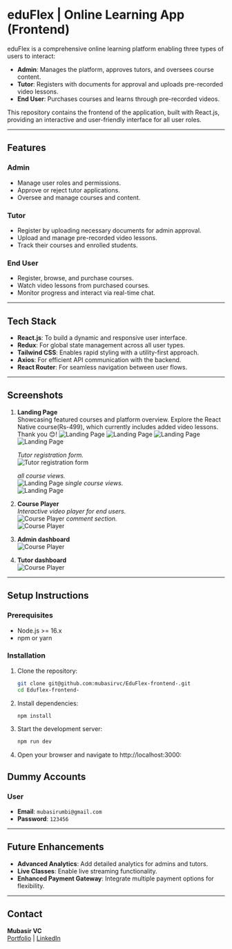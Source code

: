 # **eduFlex | Online Learning App (Frontend)**

eduFlex is a comprehensive online learning platform enabling three types of users to interact:  
- **Admin**: Manages the platform, approves tutors, and oversees course content.  
- **Tutor**: Registers with documents for approval and uploads pre-recorded video lessons.  
- **End User**: Purchases courses and learns through pre-recorded videos.  

This repository contains the frontend of the application, built with React.js, providing an interactive and user-friendly interface for all user roles.

---

## **Features**
### **Admin**
- Manage user roles and permissions.
- Approve or reject tutor applications.
- Oversee and manage courses and content.

### **Tutor**
- Register by uploading necessary documents for admin approval.
- Upload and manage pre-recorded video lessons.
- Track their courses and enrolled students.

### **End User**
- Register, browse, and purchase courses.
- Watch video lessons from purchased courses.
- Monitor progress and interact via real-time chat.

---

## **Tech Stack**
- **React.js**: To build a dynamic and responsive user interface.
- **Redux**: For global state management across all user types.
- **Tailwind CSS**: Enables rapid styling with a utility-first approach.
- **Axios**: For efficient API communication with the backend.
- **React Router**: For seamless navigation between user flows.

---

## **Screenshots**

1. **Landing Page**  
   Showcasing featured courses and platform overview. Explore the React Native course(Rs-499), which currently includes added video lessons. Thank you 😊! 
   ![Landing Page](/public/screenshots/ss1.png)
   ![Landing Page](/public/screenshots/ss2.png)
   ![Landing Page](/public/screenshots/ss3.png)
   ![Landing Page](/public/screenshots/ss4.png)


   *Tutor registration form.*  
   ![Tutor registration form](/public/screenshots/ss5.png)

   *all course views.*  
   ![Landing Page](/public/screenshots/ss6.png)
   *single course views.*  
   ![Landing Page](/public/screenshots/ss7.png)

2. **Course Player**  
   *Interactive video player for end users.*  
   ![Course Player](/public/screenshots/ss8.png)
   *comment section.*  
   ![Course Player](/public/screenshots/ss9.png)


3. **Admin dashboard**   
   ![Course Player](/public/screenshots/ss11.png)

3. **Tutor dashboard**   
   ![Course Player](/public/screenshots/ss10.png)


---

## **Setup Instructions**

### **Prerequisites**
- Node.js >= 16.x  
- npm or yarn  

### **Installation**

1. Clone the repository:  
   ```bash
   git clone git@github.com:mubasirvc/EduFlex-frontend-.git
   cd Eduflex-frontend-

2. Install dependencies:  
   ```bash
   npm install

3. Start the development server:  
   ```bash
   npm run dev

4. Open your browser and navigate to http://localhost:3000:  



## **Dummy Accounts**
  

### **User**
- **Email**: `mubasirumbi@gmail.com`  
- **Password**: `123456`  

---

## **Future Enhancements**

- **Advanced Analytics**: Add detailed analytics for admins and tutors.  
- **Live Classes**: Enable live streaming functionality.  
- **Enhanced Payment Gateway**: Integrate multiple payment options for flexibility.  

---

## **Contact**

**Mubasir VC**  
[Portfolio](https://my-portfolio-ten-sand-14.vercel.app/) | [LinkedIn](https://www.linkedin.com/in/mubasir-vc/)
  

